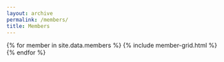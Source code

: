 ```yaml
---
layout: archive
permalink: /members/
title: Members
---
```


{% for member in site.data.members %}
  {% include member-grid.html %}
{% endfor %}
